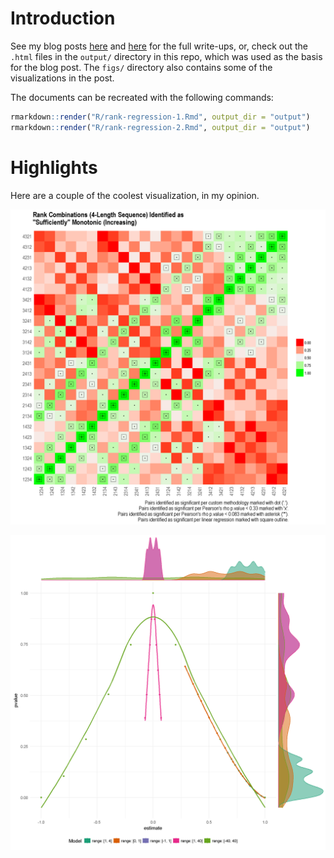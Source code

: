 
Introduction
============

See my blog posts [here](https://tonyelhabr.rbind.io/posts/ranks-spearman-rho-r/) and [here](https://tonyelhabr.rbind.io/posts/ranks-spearman-rho-r-2/) for the full write-ups, or, check out the `.html` files in the `output/` directory in this repo, which was used as the basis for the blog post. The `figs/` directory also contains some of the visualizations in the post.

The documents can be recreated with the following commands:

``` r
rmarkdown::render("R/rank-regression-1.Rmd", output_dir = "output")
rmarkdown::render("R/rank-regression-2.Rmd", output_dir = "output")
```

Highlights
==========

Here are a couple of the coolest visualization, in my opinion.

![](figs/viz_summ_mntc_mod_0.png)

![](figs/viz_est_vs_pv.png)
